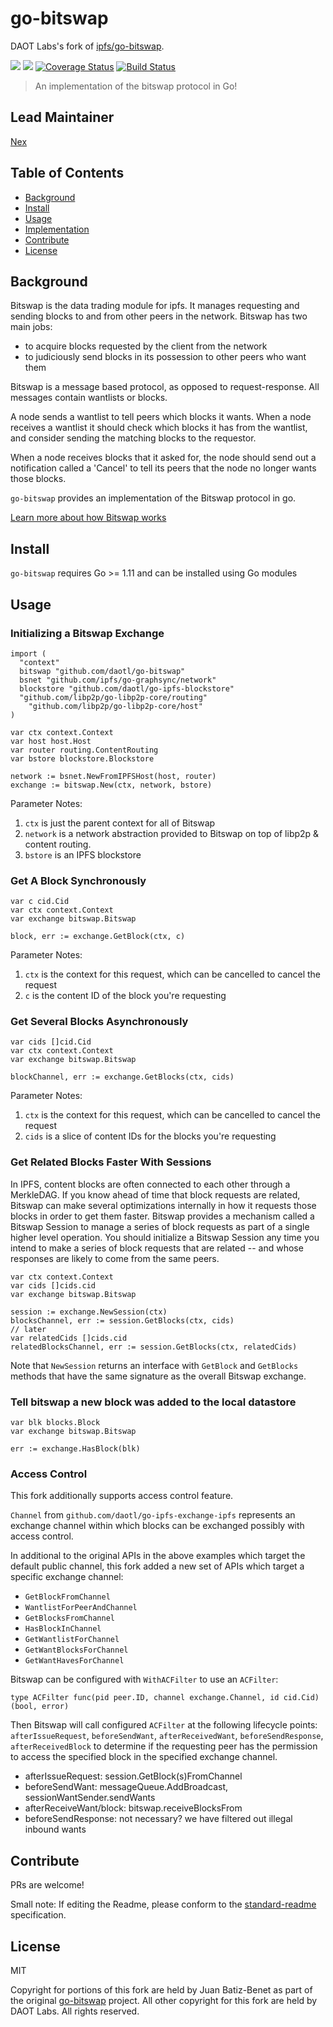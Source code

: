 go-bitswap
==================

DAOT Labs's fork of [ipfs/go-bitswap](https://github.com/ipfs/go-bitswap).

[![](https://img.shields.io/badge/made%20by-Protocol%20Labs-blue.svg?style=flat-square)](http://ipn.io)
[![](https://img.shields.io/badge/project-DAOT%20Labs-red.svg?style=flat-square)](http://github.com/daotl)
[![Coverage Status](https://codecov.io/gh/daotl/go-bitswap/branch/master/graph/badge.svg)](https://codecov.io/gh/daotl/go-bitswap/branch/master)
[![Build Status](https://circleci.com/gh/daotl/go-bitswap.svg?style=svg)](https://circleci.com/gh/daotl/go-bitswap)

> An implementation of the bitswap protocol in Go!

## Lead Maintainer

[Nex](https://github.com/NexZhu)

## Table of Contents

- [Background](#background)
- [Install](#install)
- [Usage](#usage)
- [Implementation](#implementation)
- [Contribute](#contribute)
- [License](#license)

## Background

Bitswap is the data trading module for ipfs. It manages requesting and sending
blocks to and from other peers in the network. Bitswap has two main jobs:
- to acquire blocks requested by the client from the network
- to judiciously send blocks in its possession to other peers who want them

Bitswap is a message based protocol, as opposed to request-response. All messages
contain wantlists or blocks.

A node sends a wantlist to tell peers which blocks it wants. When a node receives
a wantlist it should check which blocks it has from the wantlist, and consider
sending the matching blocks to the requestor.

When a node receives blocks that it asked for, the node should send out a
notification called a 'Cancel' to tell its peers that the node no longer
wants those blocks.

`go-bitswap` provides an implementation of the Bitswap protocol in go.

[Learn more about how Bitswap works](./docs/how-bitswap-works.md)

## Install

`go-bitswap` requires Go >= 1.11 and can be installed using Go modules

## Usage

### Initializing a Bitswap Exchange

```golang
import (
  "context"
  bitswap "github.com/daotl/go-bitswap"
  bsnet "github.com/ipfs/go-graphsync/network"
  blockstore "github.com/daotl/go-ipfs-blockstore"
  "github.com/libp2p/go-libp2p-core/routing"
	"github.com/libp2p/go-libp2p-core/host"
)

var ctx context.Context
var host host.Host
var router routing.ContentRouting
var bstore blockstore.Blockstore

network := bsnet.NewFromIPFSHost(host, router)
exchange := bitswap.New(ctx, network, bstore)
```

Parameter Notes:

1. `ctx` is just the parent context for all of Bitswap
2. `network` is a network abstraction provided to Bitswap on top of libp2p & content routing. 
3. `bstore` is an IPFS blockstore

### Get A Block Synchronously

```golang
var c cid.Cid
var ctx context.Context
var exchange bitswap.Bitswap

block, err := exchange.GetBlock(ctx, c)
```

Parameter Notes:

1. `ctx` is the context for this request, which can be cancelled to cancel the request
2. `c` is the content ID of the block you're requesting

### Get Several Blocks Asynchronously

```golang
var cids []cid.Cid
var ctx context.Context
var exchange bitswap.Bitswap

blockChannel, err := exchange.GetBlocks(ctx, cids)
```

Parameter Notes:

1. `ctx` is the context for this request, which can be cancelled to cancel the request
2. `cids` is a slice of content IDs for the blocks you're requesting

### Get Related Blocks Faster With Sessions

In IPFS, content blocks are often connected to each other through a MerkleDAG. If you know ahead of time that block requests are related, Bitswap can make several optimizations internally in how it requests those blocks in order to get them faster. Bitswap provides a mechanism called a Bitswap Session to manage a series of block requests as part of a single higher level operation. You should initialize a Bitswap Session any time you intend to make a series of block requests that are related -- and whose responses are likely to come from the same peers.

```golang
var ctx context.Context
var cids []cids.cid
var exchange bitswap.Bitswap

session := exchange.NewSession(ctx)
blocksChannel, err := session.GetBlocks(ctx, cids)
// later
var relatedCids []cids.cid
relatedBlocksChannel, err := session.GetBlocks(ctx, relatedCids)
```

Note that `NewSession` returns an interface with `GetBlock` and `GetBlocks` methods that have the same signature as the overall Bitswap exchange.

### Tell bitswap a new block was added to the local datastore

```golang
var blk blocks.Block
var exchange bitswap.Bitswap

err := exchange.HasBlock(blk)
```

### Access Control

This fork additionally supports access control feature.

`Channel` from `github.com/daotl/go-ipfs-exchange-ipfs` represents an exchange
channel within which blocks can be exchanged possibly with access control.

In additional to the original APIs in the above examples which target the default
public channel, this fork added a new set of APIs which target a specific exchange channel:
- `GetBlockFromChannel`
- `WantlistForPeerAndChannel`
- `GetBlocksFromChannel`
- `HasBlockInChannel`
- `GetWantlistForChannel`
- `GetWantBlocksForChannel`
- `GetWantHavesForChannel`

Bitswap can be configured with `WithACFilter` to use an `ACFilter`:

```type ACFilter func(pid peer.ID, channel exchange.Channel, id cid.Cid) (bool, error)```

Then Bitswap will call configured `ACFilter` at the following lifecycle points: 
`afterIssueRequest`, `beforeSendWant`, `afterReceivedWant`, `beforeSendResponse`, `afterReceivedBlock` 
to determine if the requesting peer has the permission to access the specified
block in the specified exchange channel.

- afterIssueRequest: session.GetBlock(s)FromChannel
- beforeSendWant: messageQueue.AddBroadcast, sessionWantSender.sendWants
- afterReceiveWant/block: bitswap.receiveBlocksFrom
- beforeSendResponse: not necessary? we have filtered out illegal inbound wants

## Contribute

PRs are welcome!

Small note: If editing the Readme, please conform to the [standard-readme](https://github.com/RichardLitt/standard-readme) specification.

## License

MIT

Copyright for portions of this fork are held by Juan Batiz-Benet as part of the original
[go-bitswap](https://github.com/ipfs/go-bitswap) project. All other copyright for this
fork are held by DAOT Labs. All rights reserved.
